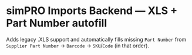 # simPRO Imports Backend — XLS + Part Number autofill
Adds legacy .XLS support and automatically fills missing `Part Number` from `Supplier Part Number` → `Barcode` → `SKU`/`Code` (in that order).